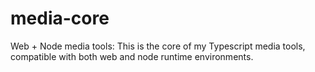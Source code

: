 # media-core

Web + Node media tools: This is the core of my Typescript media tools,
compatible with both web and node runtime environments.
